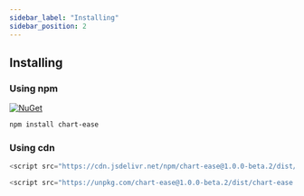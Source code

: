 ```yaml
---
sidebar_label: "Installing"
sidebar_position: 2
---
```


## Installing

### Using npm

[![NuGet](/img/npm.svg)](https://www.npmjs.com/package/chart-ease)

```bash
npm install chart-ease
```

### Using cdn

```javascript
<script src="https://cdn.jsdelivr.net/npm/chart-ease@1.0.0-beta.2/dist/chart-ease.min.js"></script>
```

```javascript
<script src="https://unpkg.com/chart-ease@1.0.0-beta.2/dist/chart-ease.min.js"></script>
```
